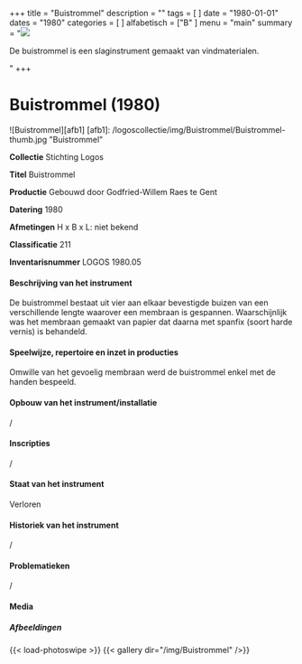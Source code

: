 +++
title = "Buistrommel"
description = ""
tags = [
]
date = "1980-01-01"
dates = "1980"
categories = [
]
alfabetisch = ["B"
]
menu = "main"
summary = "<a href='/logoscollectie/1980/buistrommel'><img src='/logoscollectie/img/Buistrommel/Buistrommel-thumb.jpg'></a><p>De buistrommel is een slaginstrument gemaakt van vindmaterialen.</p>"
+++


# Buistrommel (1980)

![Buistrommel][afb1]
[afb1]: /logoscollectie/img/Buistrommel/Buistrommel-thumb.jpg "Buistrommel"

**Collectie**
Stichting Logos

**Titel**
Buistrommel

**Productie**
Gebouwd door Godfried-Willem Raes te Gent

**Datering**
1980

**Afmetingen**
H x B x L: niet bekend

**Classificatie**
211

**Inventarisnummer**
LOGOS 1980.05

#### Beschrijving van het instrument
De buistrommel bestaat uit vier aan elkaar bevestigde buizen van een verschillende lengte waarover een membraan is gespannen. Waarschijnlijk was het membraan gemaakt van papier dat daarna met spanfix (soort harde vernis) is behandeld.

#### Speelwijze, repertoire en inzet in producties
Omwille van het gevoelig membraan werd de buistrommel enkel met de handen bespeeld.

#### Opbouw van het instrument/installatie
/

#### Inscripties
/

#### Staat van het instrument
Verloren

#### Historiek van het instrument
/

#### Problematieken
/

#### Media
##### Afbeeldingen
{{< load-photoswipe >}}
{{< gallery dir="/img/Buistrommel" />}}
